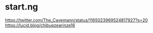 # start.ng
https://twitter.com/The_Cavemann/status/1165023969524817927?s=20
https://lucid.blog/chibuezearinze16